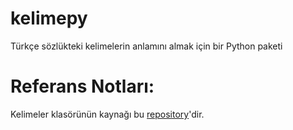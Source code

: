 # kelimepy
Türkçe sözlükteki kelimelerin anlamını almak için bir Python paketi


# Referans Notları:

Kelimeler klasörünün kaynağı bu [repository](https://github.com/CanNuhlar/Turkce-Kelime-Listesi)'dir.

